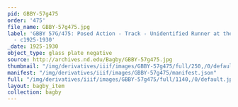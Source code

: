 ```yaml
---
pid: GBBY-57g475
order: '475'
file_name: GBBY-57g475.jpg
label: 'GBBY 57G/475: Posed Action - Track - Unidentified Runner at the Starting Line
  - c1925-1930'
_date: 1925-1930
object_type: glass plate negative
source: http://archives.nd.edu/Bagby/GBBY-57g475.jpg
thumbnail: "/img/derivatives/iiif/images/GBBY-57g475/full/250,/0/default.jpg"
manifest: "/img/derivatives/iiif/images/GBBY-57g475/manifest.json"
full: "/img/derivatives/iiif/images/GBBY-57g475/full/1140,/0/default.jpg"
layout: bagby_item
collection: bagby
---
```

